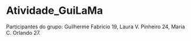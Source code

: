 # Atividade_GuiLaMa
Participantes do grupo: Guilherme Fabricio 19, Laura V. Pinheiro 24, Maria C. Orlando 27.
